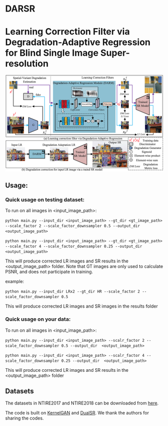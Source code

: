 # DARSR

# Learning Correction Filter via Degradation-Adaptive Regression for Blind Single Image Super-resolution

<div align=center>
<img src='./figs/network.png' width=2530>
</div>

## Usage:

### Quick usage on testing dataset:  
To run on all images in <input_image_path>:

``` python main.py --input_dir <input_image_path> --gt_dir <gt_image_path> --scale_factor 2 --scale_factor_downsampler 0.5 --output_dir <output_image_path> ```


``` python main.py --input_dir <input_image_path> --gt_dir <gt_image_path> --scale_factor 4 --scale_factor_downsampler 0.25 --output_dir <output_image_path> ```

This will produce corrected LR images and SR results in the <output_image_path> folder. Note that GT images are only used to calculate PSNR, and does not participate in training.

example:

``` python main.py --input_dir LRx2 --gt_dir HR --scale_factor 2 --scale_factor_downsampler 0.5 ```

This will produce corrected LR images and SR images in the results folder


### Quick usage on your data:  
To run on all images in <input_image_path>:

``` python main.py --input_dir <input_image_path> --scalr_factor 2 --scale_factor_downsampler 0.5 --output_dir  <output_image_path> ```


``` python main.py --input_dir <input_image_path> --scalr_factor 4 --scale_factor_downsampler 0.25 --output_dir  <output_image_path> ```

This will produce corrected LR images and SR results in the <output_image_path>  folder

## Datasets
The datasets in NTIRE2017 and NTIRE2018 can be downloaded from [here](https://data.vision.ee.ethz.ch/cvl/DIV2K/).

The code is built on [KernelGAN](https://github.com/sefibk/KernelGAN) and [DualSR](https://github.com/memad73/DualSR). We thank the authors  for sharing the codes.

